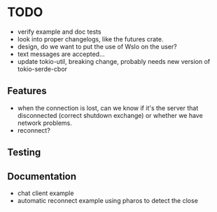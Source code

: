 # TODO

- verify example and doc tests
- look into proper changelogs, like the futures crate.
- design, do we want to put the use of WsIo on the user?
- text messages are accepted...
- update tokio-util, breaking change, probably needs new version of tokio-serde-cbor

## Features
- when the connection is lost, can we know if it's the server that disconnected (correct shutdown exchange)
  or whether we have network problems.
- reconnect?

## Testing

## Documentation
- chat client example
- automatic reconnect example using pharos to detect the close



